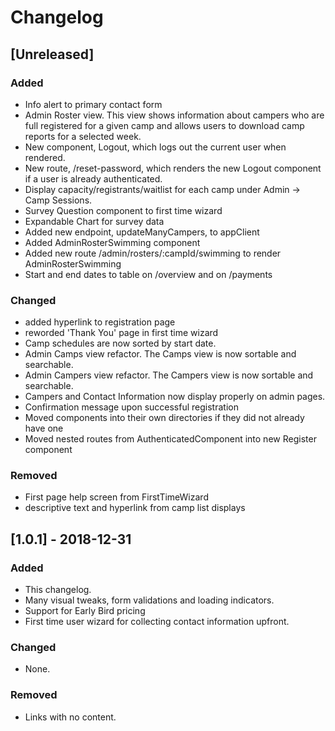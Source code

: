 # Changelog

## [Unreleased]

### Added

- Info alert to primary contact form
- Admin Roster view. This view shows information about campers who are full registered for a given camp and allows users to download camp reports for a selected week.
- New component, Logout, which logs out the current user when rendered.
- New route, /reset-password, which renders the new Logout component if a user is already authenticated.
- Display capacity/registrants/waitlist for each camp under Admin -> Camp Sessions.
- Survey Question component to first time wizard
- Expandable Chart for survey data
- Added new endpoint, updateManyCampers, to appClient
- Added AdminRosterSwimming component
- Added new route /admin/rosters/:campId/swimming to render AdminRosterSwimming
- Start and end dates to table on /overview and on /payments

### Changed

- added hyperlink to registration page
- reworded 'Thank You' page in first time wizard
- Camp schedules are now sorted by start date.
- Admin Camps view refactor. The Camps view is now sortable and searchable.
- Admin Campers view refactor. The Campers view is now sortable and searchable.
- Campers and Contact Information now display properly on admin pages.
- Confirmation message upon successful registration
- Moved components into their own directories if they did not already have one
- Moved nested routes from AuthenticatedComponent into new Register component

### Removed

- First page help screen from FirstTimeWizard
- descriptive text and hyperlink from camp list displays

## [1.0.1] - 2018-12-31

### Added

- This changelog.
- Many visual tweaks, form validations and loading indicators.
- Support for Early Bird pricing
- First time user wizard for collecting contact information upfront.

### Changed

- None.

### Removed

- Links with no content.
